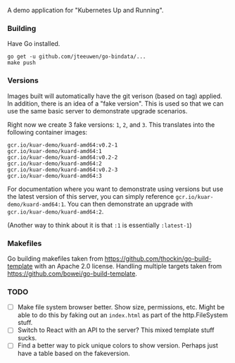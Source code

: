 A demo application for "Kubernetes Up and Running".


### Building

Have Go installed.

```
go get -u github.com/jteeuwen/go-bindata/...
make push
```

### Versions

Images built will automatically have the git verison (based on tag) applied.  In addition, there is an idea of a "fake version".  This is used so that we can use the same basic server to demonstrate upgrade scenarios.

Right now we create 3 fake versions: `1`, `2`, and `3`.  This translates into the following container images:

```
gcr.io/kuar-demo/kuard-amd64:v0.2-1
gcr.io/kuar-demo/kuard-amd64:1
gcr.io/kuar-demo/kuard-amd64:v0.2-2
gcr.io/kuar-demo/kuard-amd64:2
gcr.io/kuar-demo/kuard-amd64:v0.2-3
gcr.io/kuar-demo/kuard-amd64:3
```

For documentation where you want to demonstrate using versions but use the latest version of this server, you can simply reference `gcr.io/kuar-demo/kuard-amd64:1`.  You can then demonstrate an upgrade with `gcr.io/kuar-demo/kuard-amd64:2`.

(Another way to think about it is that `:1` is essentially `:latest-1`)

### Makefiles

Go building makefiles taken from
https://github.com/thockin/go-build-template with an Apache 2.0 license.
Handling multiple targets taken from https://github.com/bowei/go-build-template.

### TODO
* [ ] Make file system browser better.  Show size, permissions, etc.  Might be able to do this by faking out an `index.html` as part of the http.FileSystem stuff.
* [ ] Switch to React with an API to the server?  This mixed template stuff sucks.
* [ ] Find a better way to pick unique colors to show version.  Perhaps just have a table based on the fakeversion.
